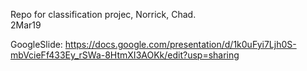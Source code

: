 Repo for classification projec, Norrick, Chad.  
2Mar19


GoogleSlide:
https://docs.google.com/presentation/d/1k0uFyi7Ljh0S-mbVcieFf433Ey_rSWa-8HtmXI3AOKk/edit?usp=sharing
